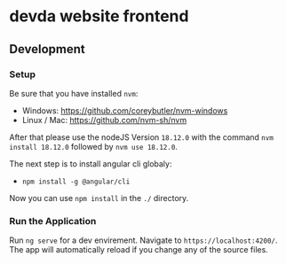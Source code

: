 # devda website frontend

## Development

### Setup

Be sure that you have installed `nvm`:
* Windows: https://github.com/coreybutler/nvm-windows
* Linux / Mac: https://github.com/nvm-sh/nvm

After that please use the nodeJS Version `18.12.0` with the command `nvm install 18.12.0` followed by `nvm use 18.12.0`.

The next step is to install angular cli globaly:
* `npm install -g @angular/cli`

Now you can use `npm install` in the `./` directory.

### Run the Application

Run `ng serve` for a dev envirement. Navigate to `https://localhost:4200/`. The app will automatically reload if you change any of the source files.

